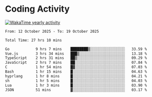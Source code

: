 # Coding Activity

[![WakaTime yearly activity](https://wakatime.com/share/@140030/163ffd53-d8ae-42da-ba63-07bbf952cb75.svg)](https://wakatime.com/@140030)

<!--START_SECTION:wakaweekly-->

```txt
From: 12 October 2025 - To: 19 October 2025

Total Time: 27 hrs 10 mins

Go            9 hrs 7 mins    ████████▒░░░░░░░░░░░░░░░░   33.59 %
Vue.js        3 hrs 34 mins   ███▒░░░░░░░░░░░░░░░░░░░░░   13.18 %
TypeScript    2 hrs 31 mins   ██▒░░░░░░░░░░░░░░░░░░░░░░   09.29 %
JavaScript    2 hrs 7 mins    ██░░░░░░░░░░░░░░░░░░░░░░░   07.84 %
C             1 hr 54 mins    █▓░░░░░░░░░░░░░░░░░░░░░░░   07.03 %
Bash          1 hr 15 mins    █░░░░░░░░░░░░░░░░░░░░░░░░   04.63 %
hyprlang      1 hr 8 mins     █░░░░░░░░░░░░░░░░░░░░░░░░   04.21 %
sh            1 hr 5 mins     █░░░░░░░░░░░░░░░░░░░░░░░░   04.03 %
Lua           1 hr 3 mins     █░░░░░░░░░░░░░░░░░░░░░░░░   03.90 %
JSON          51 mins         ▓░░░░░░░░░░░░░░░░░░░░░░░░   03.17 %
```

<!--END_SECTION:wakaweekly-->